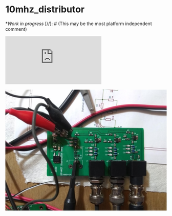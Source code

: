 # 10mhz_distributor
**Work in progress*
[//]: # (This may be the most platform independent comment)

![Schematic](https://github.com/kf4mot/10mhz_distributor/blob/master/10mhz_distributor_r1.pdf)

![BoardTop](https://github.com/kf4mot/10mhz_distributor/blob/master/images/board-assy-top.jpg)

